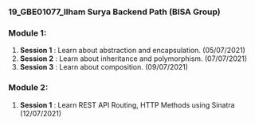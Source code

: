 ### 19_GBE01077_Ilham Surya Backend Path (BISA Group)

### Module 1:

1. **Session 1** : Learn about abstraction and encapsulation. (05/07/2021)
2. **Session 2** : Learn about inheritance and polymorphism. (07/07/2021)
3. **Session 3** : Learn about composition. (09/07/2021)

### Module 2:

1. **Session 1** : Learn REST API Routing, HTTP Methods using Sinatra (12/07/2021)
